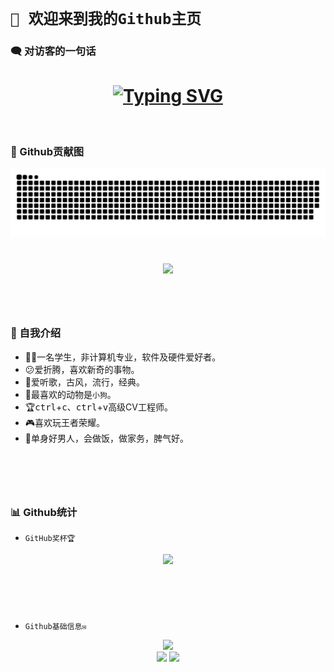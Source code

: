 
# `🙋 欢迎来到我的Github主页`

### 🗨 对访客的一句话
<h1 align="center">
  <a href="http://zifyu.top/">
    <img src="https://readme-typing-svg.herokuapp.com?font=stxingkai&duration=4000&center=true&vCenter=true&multiline=true&size=40&weight=450&height=80&height=150&width=800&color=BF13FF&repeat=false&lines=迷途漫漫，终有一归。;----米兰·昆德拉%E3%80%8A不能承受的生命之轻%E3%80%8B" alt="Typing SVG" />
  </a>
</h1>
<br>

### 📔 Github贡献图
<picture>
  <source media="(prefers-color-scheme: dark)" srcset="https://raw.githubusercontent.com/britneyks/britneyks/output/github-contribution-grid-snake-dark.svg">
  <source media="(prefers-color-scheme: light)" srcset="https://raw.githubusercontent.com/britneyks/britneyks/output/github-contribution-grid-snake.svg">
  <img alt="github contribution grid snake animation" src="https://raw.githubusercontent.com/britneyks/britneyks/output/github-contribution-grid-snake.svg">
</picture>
<h1></h1>
<div align="center" ><img order-radius="100px" src="https://npm.elemecdn.com/anzhiyu-assets/image/common/github-info/Knock-Code.gif"/></div>
<h1></h1>
<br>

### 🧑 自我介绍

- 👨‍🎓一名学生，非计算机专业，软件及硬件爱好者。
- 😕爱折腾，喜欢新奇的事物。
- 🎵爱听歌，古风，流行，经典。
- 🐶最喜欢的动物是`小狗`。
- 🏆<kbd>ctrl</kbd>+<kbd>c</kbd>、<kbd>ctrl</kbd>+<kbd>v</kbd>高级CV工程师。
- 🎮️喜欢玩王者荣耀。
- 🐸单身好男人，会做饭，做家务，脾气好。
<h1></h1>
<br></br>

### 📊 Github统计

-  `GitHub奖杯🏆`

<div align="center"><img  src="https://github-profile-trophy.vercel.app/?username=britneyks&row=1&column=5&no-bg=true&theme=juicyfresh" /></div>
<h1></h1>
<br></br>

-  `Github基础信息✉`

  <div align="center">
  <img height="200px" src="https://github-readme-streak-stats.herokuapp.com/?user=britneyks&theme=dark&hide_border=true&locale=zh_Hans" />
  </div>

<div align="center">
  <img height="200px" src="https://github-readme-stats.vercel.app/api?username=britneyks&show_icons=true&locale=cn&theme=radical" />
  <img height="200px" src="https://github-readme-stats.vercel.app/api/top-langs/?username=britneyks&layout=donut&locale=cn&theme=radical" />
</div>


